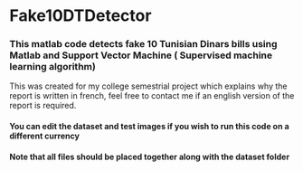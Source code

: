 # Fake10DTDetector
### This matlab code detects fake 10 Tunisian Dinars bills using Matlab and Support Vector Machine ( Supervised machine learning algorithm)
This was created for my college semestrial project which explains why the report is written in french, feel free to contact me if an english version of the report is required.
#### You can edit the dataset and test images if you wish to run this code on a different currency
#### Note that all files should be placed together along with the dataset folder  
